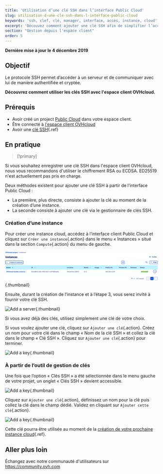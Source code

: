 ```yaml
---
title: 'Utilisation d’une clé SSH dans l’interface Public Cloud'
slug: utilisation-d-une-cle-ssh-dans-l-interface-public-cloud
keywords: 'ssh, clef, clé, manager, interface, accès, instance, cloud'
excerpt: 'Découvez comment ajouter une clé SSH afin de simplifier l’accès  aux serveurs cloud'
section: "Gestion depuis l'espace client"
order: 5
---
```


**Dernière mise à jour le 4 décembre 2019**

## Objectif

Le protocole SSH permet d’accéder à un serveur et de communiquer avec lui de manière authentifiée et cryptée.

**Découvrez comment utiliser les clés SSH avec l'espace client OVHcloud.**

## Prérequis

- Avoir créé un project [Public Cloud](https://www.ovh.com/ca/fr/public-cloud/) dans votre espace client.
- Être connecté à [l'espace client OVHcloud](https://ca.ovh.com/auth/?action=gotomanager&from=https://www.ovh.com/ca/fr/&ovhSubsidiary=qc)
- Avoir une [clé SSH](../creation-des-cles-ssh/){.ref}

## En pratique

> [!primary]
>
Si vous souhaitez enregistrer une clé SSH dans l'espace client OVHcloud, nous vous recommandons d'utiliser le chiffrement RSA ou ECDSA. ED25519 n'est actuellement pas pris en charge.
>

Deux méthodes existent pour ajouter une clé SSH à partir de l’interface Public Cloud :

- La première, plus directe, consiste à ajouter la clé au moment de la création d’une instance.
- La seconde consiste à ajouter une clé via le gestionnaire de clés SSH.

### Création d’une instance
Pour créer une instance cloud, accédez à l’interface client Public Cloud et cliquez sur `Créer une instance`{.action} dans le menu « Instances » situé dans la section `Compute`{.action} du menu de gauche.

![Add a server](images/compute.png){.thumbnail}

Ensuite, durant la création de l’instance et à l’étape 3, vous serez invité à fournir votre clé SSH.

![Add a server](images/selectkey.png){.thumbnail}

Si vous avez déjà des clés, utilisez simplement une clé de votre choix.

Si vous voulez ajouter une clé, cliquez sur `Ajouter une clé`{.action}. Créez un nom pour votre clé dans le champ « Nom de la clé SSH » et collez la clé dans le champ « Clé SSH ». Cliquez sur `Ajouter une clé`{.action} pour terminer.

![Add a key](images/addkey.png){.thumbnail}

### À partir de l’outil de gestion de clés

Une fois que l’option « Clés SSH » a été sélectionnée dans le menu gauche de votre projet, un onglet « Clés SSH » devient accessible.

![Add a key](images/addkeymenu.png){.thumbnail}

Cliquez sur `Ajouter une clé`{.action}, définissez un nom pour la clé puis collez la clé dans le champ dédié. Validez en cliquant sur `Ajouter cette clé`{.action}.

![Add a key](images/addkeymenu1.png){.thumbnail}

Cette clé pourra être utilisée au moment de la [création de votre prochaine instance cloud](https://docs.ovh.com/fr/public-cloud/debuter-avec-une-instance-public-cloud/){.ref}.

## Aller plus loin

Échangez avec notre communauté d'utilisateurs sur <https://community.ovh.com>
